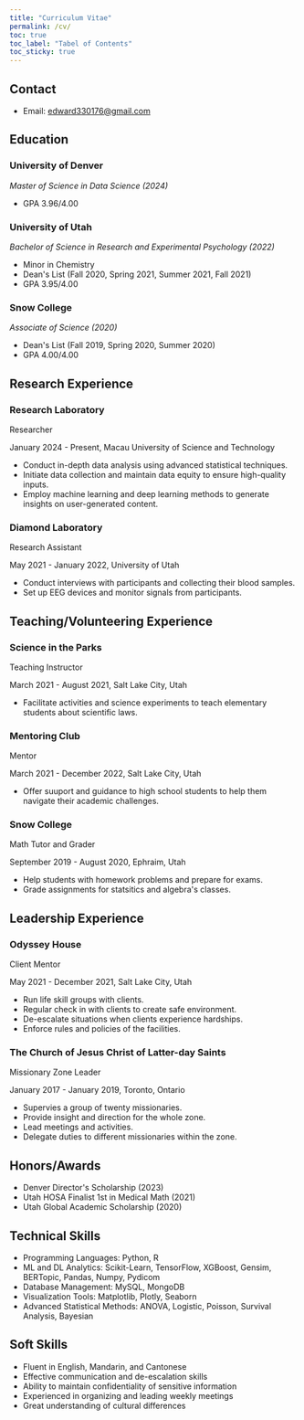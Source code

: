 ```yaml
---
title: "Curriculum Vitae"
permalink: /cv/
toc: true
toc_label: "Tabel of Contents"
toc_sticky: true
---
```


## Contact
- Email: [edward330176@gmail.com]()


## Education
### University of Denver
*Master of Science in Data Science (2024)*
- GPA 3.96/4.00

### University of Utah
*Bachelor of Science in Research and Experimental Psychology (2022)*
- Minor in Chemistry
- Dean's List (Fall 2020, Spring 2021, Summer 2021, Fall 2021)
- GPA 3.95/4.00

### Snow College
*Associate of Science (2020)*
- Dean's List (Fall 2019, Spring 2020, Summer 2020)
- GPA 4.00/4.00



## Research Experience
### Research Laboratory
Researcher

January 2024 - Present, Macau University of Science and Technology
- Conduct in-depth data analysis using advanced statistical techniques.
- Initiate data collection and maintain data equity to ensure high-quality inputs.
- Employ machine learning and deep learning methods to generate insights on user-generated content.

### Diamond Laboratory
Research Assistant

May 2021 - January 2022, University of Utah
- Conduct interviews with participants and collecting their blood samples.
- Set up EEG devices and monitor signals from participants.


## Teaching/Volunteering Experience
### Science in the Parks
Teaching Instructor

March 2021 - August 2021, Salt Lake City, Utah
- Facilitate activities and science experiments to teach elementary students about scientific laws.

### Mentoring Club
Mentor

March 2021 - December 2022, Salt Lake City, Utah
- Offer suuport and guidance to high school students to help them navigate their academic challenges.

### Snow College
Math Tutor and Grader

September 2019 - August 2020, Ephraim, Utah
- Help students with homework problems and prepare for exams.
- Grade assignments for statsitics and algebra's classes.



## Leadership Experience
### Odyssey House
Client Mentor

May 2021 - December 2021, Salt Lake City, Utah
- Run life skill groups with clients.
- Regular check in with clients to create safe environment.
- De-escalate situations when clients experience hardships.
- Enforce rules and policies of the facilities.

### The Church of Jesus Christ of Latter-day Saints
Missionary Zone Leader

January 2017 - January 2019, Toronto, Ontario
- Supervies a group of twenty missionaries.
- Provide insight and direction for the whole zone.
- Lead meetings and activities.
- Delegate duties to different missionaries within the zone.



## Honors/Awards
- Denver Director's Scholarship (2023)
- Utah HOSA Finalist 1st in Medical Math (2021)
- Utah Global Academic Scholarship (2020)



## Technical Skills
- Programming Languages: Python, R
- ML and DL Analytics: Scikit-Learn, TensorFlow, XGBoost, Gensim, BERTopic, Pandas, Numpy, Pydicom
- Database Management: MySQL, MongoDB
- Visualization Tools: Matplotlib, Plotly, Seaborn
- Advanced Statistical Methods: ANOVA, Logistic, Poisson, Survival Analysis, Bayesian


## Soft Skills
- Fluent in English, Mandarin, and Cantonese
- Effective communication and de-escalation skills
- Ability to maintain confidentiality of sensitive information
- Experienced in organizing and leading weekly meetings
- Great understanding of cultural differences
